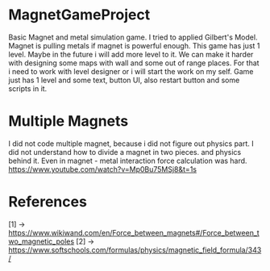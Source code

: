 # MagnetGameProject
Basic Magnet and metal simulation game. I tried to applied Gilbert's Model. Magnet is pulling metals if magnet is powerful enough. This game has just 1 level. Maybe in the future i will add more level to it. We can make it harder with designing some maps with wall and some out of range places. For that i need to work with level designer or i will start the work on my self. Game just has 1 level and some text, button UI, also restart button and some scripts in it. 


# Multiple Magnets
I did not code multiple magnet, because i did not figure out physics part. I did not understand how to divide a magnet in two pieces. and physics behind it. Even in magnet - metal interaction force calculation was hard.
https://www.youtube.com/watch?v=Mp0Bu75MSj8&t=1s



# References
[1] -> https://www.wikiwand.com/en/Force_between_magnets#/Force_between_two_magnetic_poles
[2] -> https://www.softschools.com/formulas/physics/magnetic_field_formula/343/


